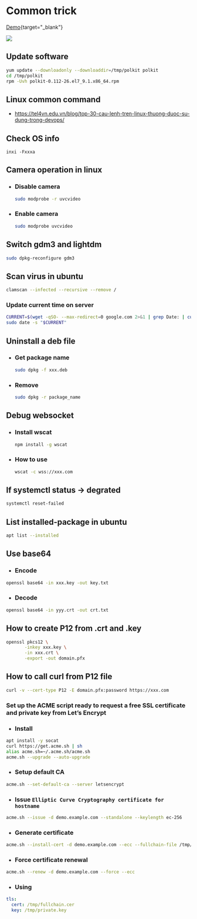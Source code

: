 # Common trick

[Demo](https://www.flipkart.com){target="_blank"}

<a href="https://m.media-amazon.com/images/I/71MGiPTwXAL._AC_UY218_.jpg" target="_blank">
<img src="https://m.media-amazon.com/images/I/71MGiPTwXAL._AC_UY218_.jpg" />
</a>

## Update software
```bash
yum update --downloadonly --downloaddir=/tmp/polkit polkit
cd /tmp/polkit
rpm -Uvh polkit-0.112-26.el7_9.1.x86_64.rpm
```

## Linux common command
- https://tel4vn.edu.vn/blog/top-30-cau-lenh-tren-linux-thuong-duoc-su-dung-trong-devops/
## Check OS info
```
inxi -Fxxxa
```

## Camera operation in linux
- ### Disable camera
  ```bash
  sudo modprobe -r uvcvideo
  ```
- ### Enable camera
  ```bash
  sudo modprobe uvcvideo
  ```

## Switch gdm3 and lightdm
```bash
sudo dpkg-reconfigure gdm3
```
 
## Scan virus in ubuntu
```bash
clamscan --infected --recursive --remove /
```

### Update current time on server
```bash
CURRENT=$(wget -qSO- --max-redirect=0 google.com 2>&1 | grep Date: | cut -d' ' -f5-8)Z
sudo date -s "$CURRENT"
```

## Uninstall a deb file
- ### Get package name
  ```bash
  sudo dpkg -f xxx.deb
  ```
- ### Remove
  ```bash
  sudo dpkg -r package_name
  ```
  
## Debug websocket
- ### Install wscat
  ```bash
  npm install -g wscat
  ```
- ### How to use
  ```bash
  wscat -c wss://xxx.com
  ```

## If systemctl status -> degrated
```bash
systemctl reset-failed
```

## List installed-package in ubuntu
```bash
apt list --installed
```

## Use base64
- ### Encode
```bash
openssl base64 -in xxx.key -out key.txt
```
- ### Decode
```bash
openssl base64 -in yyy.crt -out crt.txt
```

## How to create P12 from .crt and .key
```bash
openssl pkcs12 \
       -inkey xxx.key \
       -in xxx.crt \
       -export -out domain.pfx
```

## How to call curl from P12 file
```bash
curl -v --cert-type P12 -E domain.pfx:password https://xxx.com
```

### Set up the ACME script ready to request a free SSL certificate and private key from Let’s Encrypt
- ### Install
```bash
apt install -y socat
curl https://get.acme.sh | sh
alias acme.sh=~/.acme.sh/acme.sh
acme.sh --upgrade --auto-upgrade
```
- ### Setup default CA
```bash
acme.sh --set-default-ca --server letsencrypt
```
- ### Issue `Elliptic Curve Cryptography certificate for hostname`
```bash
acme.sh --issue -d demo.example.com --standalone --keylength ec-256
```
- ### Generate certificate
```bash
acme.sh --install-cert -d demo.example.com --ecc --fullchain-file /tmp/fullchain.cer --key-file /demo/private.key
```
- ### Force certificate renewal
```bash
acme.sh --renew -d demo.example.com --force --ecc
```
- ### Using
```yaml
tls:
  cert: /tmp/fullchain.cer
  key: /tmp/private.key
```

